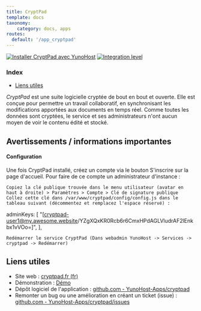 ```yaml
---
title: CryptPad
template: docs
taxonomy:
    category: docs, apps
routes:
  default: '/app_cryptpad'
---
```


[![Installer CryptPad avec YunoHost](https://install-app.yunohost.org/install-with-yunohost.svg)](https://install-app.yunohost.org/?app=cryptpad) [![Integration level](https://dash.yunohost.org/integration/cryptpad.svg)](https://dash.yunohost.org/appci/app/cryptpad)

### Index

- [Liens utiles](#liens-utiles)

*CryptPad* est une suite logicielle cryptée de bout en bout et ouverte. Elle est conçue pour permettre un travail collaboratif, en synchronisant les modifications apportées aux documents en temps réel. Comme toutes les données sont cryptées, le service et ses administrateurs n'ont aucun moyen de voir le contenu édité et stocké.

## Avertissements / informations importantes

#### Configuration

Une fois CryptPad installé, créez un compte via le bouton S'inscrire sur la page d'accueil. Pour faire de ce compte un administrateur d'instance :

    Copiez la clé publique trouvée dans le menu utilisateur (avatar en haut à droite) > Paramètres > Compte > Clé de signature publique
    Collez cette clé dans /var/www/cryptpad/config/config.js dans le tableau suivant (décommentez et remplacez l'espace réservé) :

adminKeys: [
        "[cryptpad-user1@my.awesome.website/YZgXQxKR0Rcb6r6CmxHPdAGLVludrAF2lEnkbx1vVOo=]",
],

    Redémarrer le service CryptPad (Dans webadmin YunoHost -> Services -> cryptpad -> Redémarrer)

## Liens utiles

+ Site web : [cryptpad.fr (fr)](https://cryptpad.fr/)
+ Démonstration : [Démo](https://cryptpad.fr/)
+ Dépôt logiciel de l'application : [github.com - YunoHost-Apps/cryptpad](https://github.com/YunoHost-Apps/cryptpad_ynh)
+ Remonter un bug ou une amélioration en créant un ticket (issue) : [github.com - YunoHost-Apps/cryptpad/issues](https://github.com/YunoHost-Apps/cryptpad_ynh/issues)
